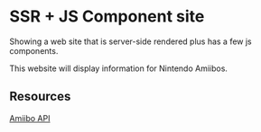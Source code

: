 # SSR + JS Component site

Showing a web site that is server-side rendered plus has a few js components.

This website will display information for Nintendo Amiibos.

## Resources

[Amiibo API](https://www.amiiboapi.com/)
